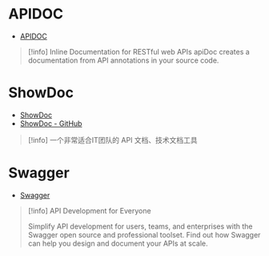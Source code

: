 # APIDOC

- [APIDOC](https://apidocjs.com/)

> [!info]
> Inline Documentation for RESTful web APIs
> apiDoc creates a documentation from API annotations in your source code.

# ShowDoc

- [ShowDoc](https://www.showdoc.com.cn/)
- [ShowDoc - GitHub](https://github.com/star7th/showdoc)

> [!info]
> 一个非常适合IT团队的 API 文档、技术文档工具

# Swagger

- [Swagger](https://swagger.io/)

> [!info]
> API Development for Everyone
> 
> Simplify API development for users, teams, and enterprises with the Swagger open source and professional toolset. Find out how Swagger can help you design and document your APIs at scale.
